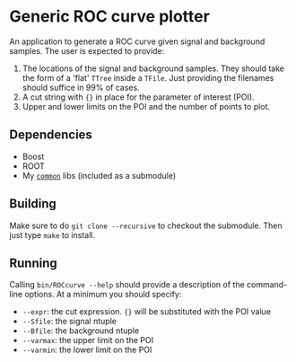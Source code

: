 # Generic ROC curve plotter

An application to generate a ROC curve given signal and background samples.
The user is expected to provide:
1. The locations of the signal and background samples. They should take the form of a 'flat' `TTree` inside a `TFile`. Just providing the filenames should suffice in 99% of cases.
1. A cut string with `{}` in place for the parameter of interest (POI).
1. Upper and lower limits on the POI and the number of points to plot.

## Dependencies

- Boost
- ROOT
- My [`common`](https://github.com/abmorris/common) libs (included as a submodule)

## Building

Make sure to do `git clone --recursive` to checkout the submodule. Then just type `make` to install.

## Running

Calling `bin/ROCcurve --help` should provide a description of the command-line options.
At a minimum you should specify:

- `--expr`: the cut expression. `{}` will be substituted with the POI value
- `--Sfile`: the signal ntuple
- `--Bfile`: the background ntuple
- `--varmax`: the upper limit on the POI
- `--varmin`: the lower limit on the POI

